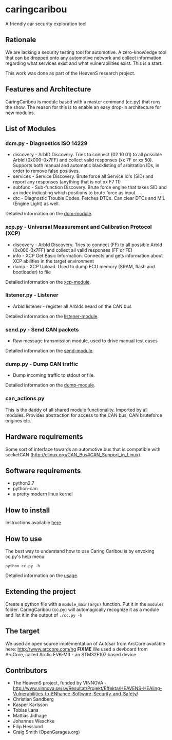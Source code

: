# caringcaribou
A friendly car security exploration tool

## Rationale
We are lacking a security testing tool for automotive. A zero-knowledge tool that can be dropped onto any automotive network and collect information regarding what services exist and what vulnerabilities exist. This is a start.

This work was done as part of the HeavenS research project.

## Features and Architecture
CaringCaribou is module based with a master command (cc.py) that runs the show. The reason for this is to enable an easy drop-in architecture for new modules.

## List of Modules

### dcm.py - Diagnostics ISO 14229
- discovery - ArbID Discovery. Tries to connect (02 10 01) to all possible ArbId (0x000-0x7FF) and collect valid responses (xx 7F or xx 50). Supports both manual and automatic blacklisting of arbitration IDs, in order to remove false positives.
- services - Service Discovery. Brute force all Service Id's (SID) and report any responses (anything that is not xx F7 11)
- subfunc - Sub-function Discovery. Brute force engine that takes SID and an index indicating which positions to brute force as input.
- dtc - Diagnostic Trouble Codes.  Fetches DTCs.  Can clear DTCs and MIL (Engine Light) as well.

Detailed information on the [dcm-module](https://github.com/CaringCaribou/caringcaribou/blob/master/documentation/dcm.md).

### xcp.py - Universal Measurement and Calibration Protocol (XCP)
- discovery - ArbId Discovery. Tries to connect (FF) to all possible ArbId (0x000-0x7FF) and collect all valid responses (FF or FE)
- info - XCP Get Basic Information. Connects and gets information about XCP abilities in the target environment
- dump - XCP Upload. Used to dump ECU memory (SRAM, flash and bootloader) to file 


Detailed information on the [xcp-module](https://github.com/CaringCaribou/caringcaribou/blob/master/documentation/xcp.md).

### listener.py - Listener
- ArbId listener - register all ArbIds heard on the CAN bus

Detailed information on the [listener-module](https://github.com/CaringCaribou/caringcaribou/blob/master/documentation/listener.md).

### send.py - Send CAN packets
- Raw message transmission module, used to drive manual test cases

Detailed information on the [send-module](https://github.com/CaringCaribou/caringcaribou/blob/master/documentation/send.md).

### dump.py - Dump CAN traffic
- Dump incoming traffic to stdout or file.

Detailed information on the [dump-module](https://github.com/CaringCaribou/caringcaribou/blob/master/documentation/dump.md).

### can_actions.py
This is the daddy of all shared module functionality. Imported by all modules. Provides abstraction for access to the CAN bus, CAN bruteforce engines etc.

## Hardware requirements
Some sort of interface towards an automotive bus that is compatible with socketCAN (http://elinux.org/CAN_Bus#CAN_Support_in_Linux).

## Software requirements
- python2.7
- python-can
- a pretty modern linux kernel

## How to install
Instructions available [here](https://github.com/CaringCaribou/caringcaribou/blob/master/documentation/howtoinstall.md)

## How to use
The best way to understand how to use Caring Caribou is by envoking cc.py's help menu:
    
    python cc.py -h

Detailed information on the [usage](https://github.com/CaringCaribou/caringcaribou/blob/master/documentation/howtouse.md). 
## Extending the project
Create a python file with a ```module_main(args)``` function. Put it in the ```modules``` folder. CaringCaribou (cc.py) will automagically recognize it as a module and list it in the output of ```./cc.py -h```

## The target
We used an open source implementation of Autosar from ArcCore available here: http://www.arccore.com/hg **FIXME**
We used a devboard from ArcCore, called Arctic EVK-M3 - an STM32F107 based device

## Contributors
* The HeavenS project, funded by VINNOVA - http://www.vinnova.se/sv/Resultat/Projekt/Effekta/HEAVENS-HEAling-Vulnerabilities-to-ENhance-Software-Security-and-Safety/
* Christian Sandberg
* Kasper Karlsson
* Tobias Lans
* Mattias Jidhage
* Johannes Weschke
* Filip Hesslund
* Craig Smith (OpenGarages.org)
